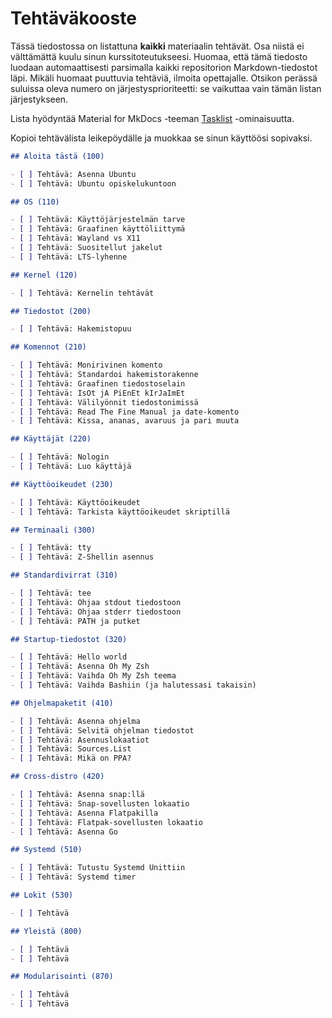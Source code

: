 
# Tehtäväkooste

Tässä tiedostossa on listattuna **kaikki** materiaalin tehtävät. Osa niistä ei välttämättä 
kuulu sinun kurssitoteutukseesi. Huomaa, että tämä tiedosto luodaan automaattisesti parsimalla 
kaikki repositorion Markdown-tiedostot läpi. Mikäli huomaat puuttuvia tehtäviä, ilmoita opettajalle.
Otsikon perässä suluissa oleva numero on järjestysprioriteetti: se vaikuttaa vain tämän listan järjestykseen.

Lista hyödyntää Material for MkDocs -teeman [Tasklist](https://squidfunk.github.io/mkdocs-material/reference/lists/#using-task-lists) -ominaisuutta.

Kopioi tehtävälista leikepöydälle ja muokkaa se sinun käyttöösi sopivaksi.


```markdown
## Aloita tästä (100)

- [ ] Tehtävä: Asenna Ubuntu
- [ ] Tehtävä: Ubuntu opiskelukuntoon

## OS (110)

- [ ] Tehtävä: Käyttöjärjestelmän tarve
- [ ] Tehtävä: Graafinen käyttöliittymä
- [ ] Tehtävä: Wayland vs X11
- [ ] Tehtävä: Suositellut jakelut
- [ ] Tehtävä: LTS-lyhenne

## Kernel (120)

- [ ] Tehtävä: Kernelin tehtävät

## Tiedostot (200)

- [ ] Tehtävä: Hakemistopuu

## Komennot (210)

- [ ] Tehtävä: Monirivinen komento
- [ ] Tehtävä: Standardoi hakemistorakenne
- [ ] Tehtävä: Graafinen tiedostoselain
- [ ] Tehtävä: IsOt jA PiEnEt kIrJaImEt
- [ ] Tehtävä: Välilyönnit tiedostonimissä
- [ ] Tehtävä: Read The Fine Manual ja date-komento
- [ ] Tehtävä: Kissa, ananas, avaruus ja pari muuta

## Käyttäjät (220)

- [ ] Tehtävä: Nologin
- [ ] Tehtävä: Luo käyttäjä

## Käyttöoikeudet (230)

- [ ] Tehtävä: Käyttöoikeudet
- [ ] Tehtävä: Tarkista käyttöoikeudet skriptillä

## Terminaali (300)

- [ ] Tehtävä: tty
- [ ] Tehtävä: Z-Shellin asennus

## Standardivirrat (310)

- [ ] Tehtävä: tee
- [ ] Tehtävä: Ohjaa stdout tiedostoon
- [ ] Tehtävä: Ohjaa stderr tiedostoon
- [ ] Tehtävä: PATH ja putket

## Startup-tiedostot (320)

- [ ] Tehtävä: Hello world
- [ ] Tehtävä: Asenna Oh My Zsh
- [ ] Tehtävä: Vaihda Oh My Zsh teema
- [ ] Tehtävä: Vaihda Bashiin (ja halutessasi takaisin)

## Ohjelmapaketit (410)

- [ ] Tehtävä: Asenna ohjelma
- [ ] Tehtävä: Selvitä ohjelman tiedostot
- [ ] Tehtävä: Asennuslokaatiot
- [ ] Tehtävä: Sources.List
- [ ] Tehtävä: Mikä on PPA?

## Cross-distro (420)

- [ ] Tehtävä: Asenna snap:llä
- [ ] Tehtävä: Snap-sovellusten lokaatio
- [ ] Tehtävä: Asenna Flatpakilla
- [ ] Tehtävä: Flatpak-sovellusten lokaatio
- [ ] Tehtävä: Asenna Go

## Systemd (510)

- [ ] Tehtävä: Tutustu Systemd Unittiin
- [ ] Tehtävä: Systemd timer

## Lokit (530)

- [ ] Tehtävä

## Yleistä (800)

- [ ] Tehtävä
- [ ] Tehtävä

## Modularisointi (870)

- [ ] Tehtävä
- [ ] Tehtävä


```